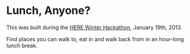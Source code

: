 Lunch, Anyone?
===

This was built during the [HERE Winter Hackathon](http://hacks.here.com/), January 19th, 2013.


Find places you can walk to, eat in and walk back from in an hour-long lunch break.

